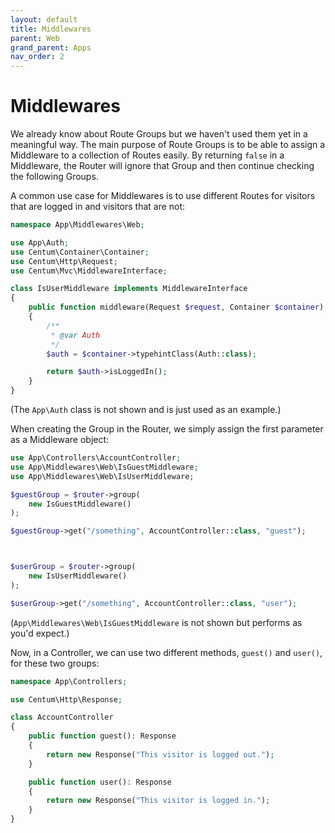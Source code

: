 ```yaml
---
layout: default
title: Middlewares
parent: Web
grand_parent: Apps
nav_order: 2
---
```




# Middlewares

We already know about Route Groups but we haven't used them yet in a meaningful way.
The main purpose of Route Groups is to be able to assign a Middleware to a collection of Routes easily.
By returning `false` in a Middleware, the Router will ignore that Group and then continue checking the following Groups.

A common use case for Middlewares is to use different Routes for visitors that are logged in and visitors that are not:

```php
namespace App\Middlewares\Web;

use App\Auth;
use Centum\Container\Container;
use Centum\Http\Request;
use Centum\Mvc\MiddlewareInterface;

class IsUserMiddleware implements MiddlewareInterface
{
    public function middleware(Request $request, Container $container): bool
    {
        /**
         * @var Auth
         */
        $auth = $container->typehintClass(Auth::class);

        return $auth->isLoggedIn();
    }
}
```

(The `App\Auth` class is not shown and is just used as an example.)

When creating the Group in the Router, we simply assign the first parameter as a Middleware object:

```php
use App\Controllers\AccountController;
use App\Middlewares\Web\IsGuestMiddleware;
use App\Middlewares\Web\IsUserMiddleware;

$guestGroup = $router->group(
    new IsGuestMiddleware()
);

$guestGroup->get("/something", AccountController::class, "guest");



$userGroup = $router->group(
    new IsUserMiddleware()
);

$userGroup->get("/something", AccountController::class, "user");
```

(`App\Middlewares\Web\IsGuestMiddleware` is not shown but performs as you'd expect.)

Now, in a Controller, we can use two different methods, `guest()` and `user()`, for these two groups:

```php
namespace App\Controllers;

use Centum\Http\Response;

class AccountController
{
    public function guest(): Response
    {
        return new Response("This visitor is logged out.");
    }

    public function user(): Response
    {
        return new Response("This visitor is logged in.");
    }
}
```
